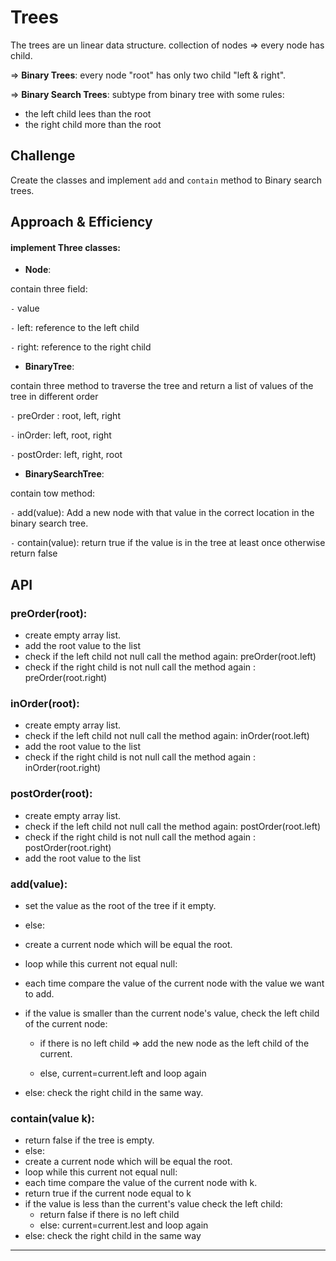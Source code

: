 # Trees
<!-- Short summary or background information -->

The  trees are un linear data structure. collection of nodes => every node has child.

=> **Binary Trees**: every node "root" has only two child "left & right".

=> **Binary Search Trees**: subtype from binary tree with some rules:
  * the left child lees than the root
  * the right child more than the root
## Challenge
<!-- Description of the challenge -->

Create the classes and
implement `add` and `contain` method to Binary search trees.
## Approach & Efficiency
<!-- What approach did you take? Why? What is the Big O space/time for this approach? -->

#### implement Three classes:

* **Node**:

contain three field:

`-` value

`-` left: reference to the left child

`-` right: reference to the right child

* **BinaryTree**:

contain three method to traverse the tree and return a list of values of the tree in different order

`-` preOrder : root, left, right

`-` inOrder: left, root, right

`-` postOrder: left, right, root


* **BinarySearchTree**:

contain tow method:

`-` add(value): Add a new node with that value in the correct location in the binary search tree.

`-` contain(value): return true if the value is in the tree at least once otherwise return false
## API
<!-- Description of each method publicly available in each of your trees -->

### preOrder(root):

* create empty array list.
* add the root value to the list
* check if the left child not null call the method again: preOrder(root.left)
* check if the right child is not null call the method again : preOrder(root.right)

### inOrder(root):

* create empty array list.
* check if the left child not null call the method again: inOrder(root.left)
* add the root value to the list
* check if the right child is not null call the method again : inOrder(root.right)

### postOrder(root):

* create empty array list.
* check if the left child not null call the method again: postOrder(root.left)
* check if the right child is not null call the method again : postOrder(root.right)
* add the root value to the list


### add(value):

* set the value as the root of the tree if it empty.

* else:
* create a current node which will be equal the root.
* loop while this current not equal null:

* each time compare the value of the current node with the value we want to add.
* if the value is smaller than the current node's value, check the left child of the current node:
  * if there is no left child => add the new node as the left child of the current.

  * else, current=current.left and loop again
* else: check the right child in the same way.


### contain(value k):

* return false if the tree is empty.
* else:
* create a current node which will be equal the root.
* loop while this current not equal null:
* each time compare the value of the current node with k.
* return true if the current node equal to k
* if the value is less than the current's value check the left child:
  * return false if there is no left child
  * else: current=current.lest and loop again
* else: check the right child in the same way


---------

